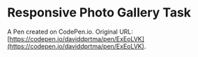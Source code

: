 # Responsive Photo Gallery Task

A Pen created on CodePen.io. Original URL: [https://codepen.io/daviddprtma/pen/ExEoLVK](https://codepen.io/daviddprtma/pen/ExEoLVK).

